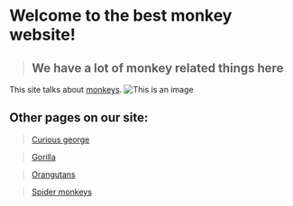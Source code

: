 
# **Welcome to the best monkey website!**
> ## We have a lot of monkey related things here

This site talks about [monkeys](https://en.wikipedia.org/wiki/Monkey).
![This is an image](https://i.ytimg.com/vi/GgqzyzljhnM/maxresdefault.jpg)

## Other pages on our site:

>[Curious george](/curious_george.md)

>[Gorilla](/gorilla.md)

>[Orangutans](/leons_orangutan_page.md)

>[Spider monkeys](/spider_monkey.md)